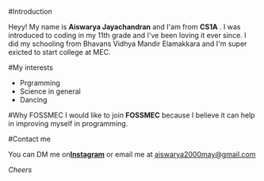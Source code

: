 #Introduction

Heyy! My name is **Aiswarya Jayachandran** and I'am from **CS1A** . I was introduced to coding in my 11th grade and I've been loving it ever since. I did 
my schooling from Bhavans Vidhya Mandir Elamakkara and I'm super exicted to start college at MEC.

#My interests
* Prgramming
* Science in general
* Dancing
 
#Why FOSSMEC
I would like to join **FOSSMEC** because I believe it can help in improving myself in programming.


#Contact me

You can DM me on[**Instagram**](www.instagram.com/aishh_2k) or email me at aiswarya2000may@gmail.com

_Cheers_
